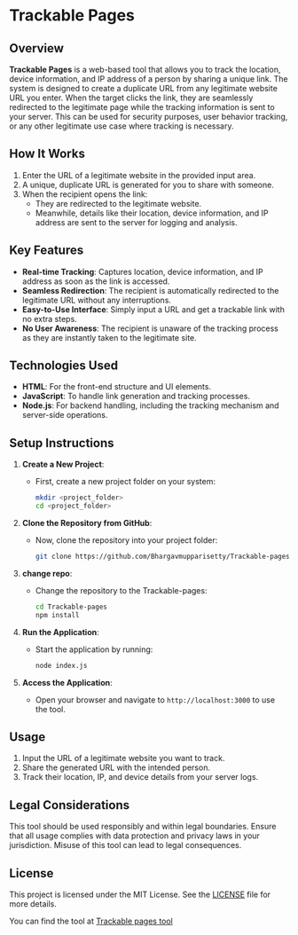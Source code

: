 # Trackable Pages

## Overview
**Trackable Pages** is a web-based tool that allows you to track the location, device information, and IP address of a person by sharing a unique link. The system is designed to create a duplicate URL from any legitimate website URL you enter. When the target clicks the link, they are seamlessly redirected to the legitimate page while the tracking information is sent to your server. This can be used for security purposes, user behavior tracking, or any other legitimate use case where tracking is necessary.

## How It Works
1. Enter the URL of a legitimate website in the provided input area.
2. A unique, duplicate URL is generated for you to share with someone.
3. When the recipient opens the link:
   - They are redirected to the legitimate website.
   - Meanwhile, details like their location, device information, and IP address are sent to the server for logging and analysis.

## Key Features
- **Real-time Tracking**: Captures location, device information, and IP address as soon as the link is accessed.
- **Seamless Redirection**: The recipient is automatically redirected to the legitimate URL without any interruptions.
- **Easy-to-Use Interface**: Simply input a URL and get a trackable link with no extra steps.
- **No User Awareness**: The recipient is unaware of the tracking process as they are instantly taken to the legitimate site.

## Technologies Used
- **HTML**: For the front-end structure and UI elements.
- **JavaScript**: To handle link generation and tracking processes.
- **Node.js**: For backend handling, including the tracking mechanism and server-side operations.

## Setup Instructions
1. **Create a New Project**:
   - First, create a new project folder on your system:
     ```bash
     mkdir <project_folder>
     cd <project_folder>
     ```

2. **Clone the Repository from GitHub**:
   - Now, clone the repository into your project folder:
     ```bash
     git clone https://github.com/Bhargavmupparisetty/Trackable-pages.git
     ```

3. **change repo**:
   - Change the repository to the Trackable-pages:
     ```bash
     cd Trackable-pages
     npm install
     ```

4. **Run the Application**:
   - Start the application by running:
     ```bash
     node index.js
     ```
   
5. **Access the Application**:
   - Open your browser and navigate to `http://localhost:3000` to use the tool.

## Usage
1. Input the URL of a legitimate website you want to track.
2. Share the generated URL with the intended person.
3. Track their location, IP, and device details from your server logs.

## Legal Considerations
This tool should be used responsibly and within legal boundaries. Ensure that all usage complies with data protection and privacy laws in your jurisdiction. Misuse of this tool can lead to legal consequences.

## License
This project is licensed under the MIT License. See the [LICENSE](LICENSE) file for more details.

You can find the tool at [Trackable pages tool](https://trackable-pages.onrender.com)

